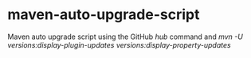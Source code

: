 # maven-auto-upgrade-script
Maven auto upgrade script using the GitHub _hub_ command and _mvn -U versions:display-plugin-updates  versions:display-property-updates_
